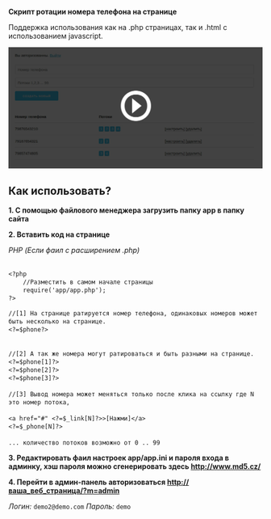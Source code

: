 
**Скрипт ротации номера телефона на странице**

Поддержка использования как на .php страницах, так и .html c использованием javascript.

[![Смотреть видео](app/assets/img/preview.jpg?raw=true)](https://youtu.be/11nF4psW77g)



## Как использовать?

__1. C помощью файлового менеджера загрузить папку app в папку сайта__

__2. Вставить код на странице__

*PHP (Если фаил с расширением .php)*
```

<?php 
    //Разместить в самом начале страницы
    require('app/app.php'); 
?>
```
```
//[1] На странице ратируется номер телефона, одинаковых номеров может быть несколько на странице.
<?=$phone?>


//[2] А так же номера могут ратироваться и быть разными на странице.
<?=$phone[1]?>
<?=$phone[2]?>
<?=$phone[3]?>

//[3] Вывод номера может меняться только поcле клика на cсылку где N это номер потока,

<a href="#" <?=$_link[N]?>>[Нажми]</a> 
<?=$_phone[N]?>

... количество потоков возможно от 0 .. 99

```

__3. Редактировать фаил настроек app/app.ini и пароля входа в админку, хэш пароля можно сгенерировать здесь http://www.md5.cz/__

__4. Перейти в админ-панель авторизоваться  [http://ваша_веб_страница/?m=admin](http://ваш-сайт/ваша-страница/?m=admin)__

*Логин:* ``` demo2@demo.com ```
*Пароль:* ``` demo ```